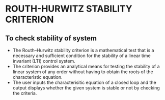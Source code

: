 # ROUTH-HURWITZ STABILITY CRITERION 
## To check stability of system
* The Routh–Hurwitz stability criterion is a mathematical test that is a necessary and sufficient condition for the stability of a linear time invariant (LTI) control system.
* The criterion provides an analytical means for testing the stability of a linear system of any order without having to obtain the roots of the characteristic equation.
* The user inputs the characterisitic equation of a closed loop and the output displays whether the given system is stable or not by checking the criteria. 

